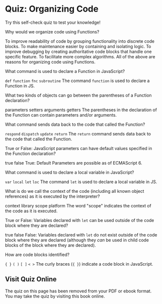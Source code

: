 # Quiz: Organizing Code

Try this self-check quiz to test your knowledge!

<quiz name="">
    <question multiple>
        <p>Why would we organize code using Functions?</p>
        <answer correct>To improve readability of code by grouping functionality into discrete code blocks.</answer>
        <answer correct>To make maintenance easier by containing and isolating logic.</answer>
        <answer correct>To improve debugging by creating authoritative code blocks that handle one specific feature.</answer>
        <answer correct>To facilitate more complex algorithms.</answer>
        <explanation>All of the above are reasons for organizing code using Functions.</explanation>
    </question>
    <question>
        <p>What command is used to declare a Function in JavaScript?</p>
        <answer><code>def</code></answer>
        <answer correct><code>function</code></answer>
        <answer><code>fnc</code></answer>
        <answer><code>subroutine</code></answer>
        <explanation>The command <code>function</code> is used to declare a Function in JS.</explanation>
    </question>
    <question multiple>
        <p>What two kinds of objects can go between the parentheses of a Function declaration?</p>
        <answer correct>parameters</answer>
        <answer>setters</answer>
        <answer correct>arguments</answer>
        <answer>getters</answer>
        <explanation>The parentheses in the declaration of the Function can contain parameters and/or arguments.</explanation>
    </question>
    <question>
        <p>What command sends data back to the code that called the Function?</p>
        <answer><code>respond</code></answer>
        <answer ><code>dispatch</code></answer>
        <answer><code>update</code></answer>
        <answer correct><code>return</code></answer>
        <explanation>The <code>return</code> command sends data back to the code that called the Function.</explanation>
    </question>
    <question>
        <p>True or False: JavaScript parameters can have default values specified in the Function declaration?</p>
        <answer correct>true</answer>
        <answer>false</answer>
        <explanation>True: Default Parameters are possible as of ECMAScript 6.</explanation>
    </question>  
    <question>
        <p>What command is used to declare a local variable in JavaScript?</p>
        <answer><code>var</code></answer>
        <answer><code>local</code></answer>
        <answer correct><code>let</code></answer>
        <answer><code>loc</code></answer>
        <explanation>The command <code>let</code> is used to declare a local variable in JS.</explanation>
    </question>
    <question multiple>
        <p>What is do we call the context of the code (including all known object references) as it is executed by the interpreter?</p>
        <answer>context</answer>
        <answer>library</answer>
        <answer correct>scope</answer>
        <answer>platform</answer>
        <explanation>The word "scope" indicates the context of the code as it is executed.</explanation>
    </question>
    <question>
        <p>True or False: Variables declared with <code>let</code> can be used outside of the code block where they are declared?</p>
        <answer>true</answer>
        <answer correct>false</answer>
        <explanation>False: Variables declared with <code>let</code> do not exist outside of the code block where they are declared (although they <i>can</i> be used in child code blocks of the block where they are declared).</explanation>
    </question>
    <question>
        <p>How are code blocks identified?</p>
        <answer correct><code>{ }</code></answer>
        <answer ><code>( )</code></answer>
        <answer><code>[ ]</code></answer>
        <answer><code>< ></code></answer>
        <explanation>The curly braces (<code>{ }</code>) indicate a code block in JavaScript.</explanation>
    </question>
</quiz>

<div class="no-quiz">
     <h2>Visit Quiz Online</h2>
     <p> 
         The quiz on this page has been removed from your PDF 
         or ebook format. You may take the quiz by visiting
         this book online.
     </p>
</div>
